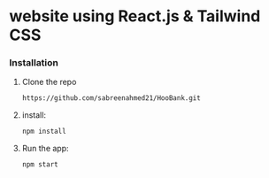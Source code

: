 <h1>website using React.js & Tailwind CSS</h1>


### Installation

1. Clone the repo
   ```sh
   https://github.com/sabreenahmed21/HooBank.git
   ```
2. install:
   ```sh
   npm install
   ```
3. Run the app:
   ```sh
   npm start
   ```
